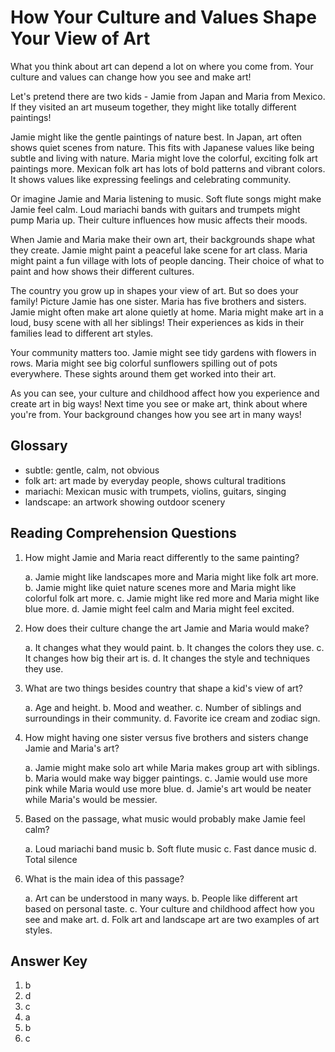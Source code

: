 # How Your Culture and Values Shape Your View of Art

What you think about art can depend a lot on where you come from. Your culture and values can change how you see and make art!

Let's pretend there are two kids - Jamie from Japan and Maria from Mexico. If they visited an art museum together, they might like totally different paintings!

Jamie might like the gentle paintings of nature best. In Japan, art often shows quiet scenes from nature. This fits with Japanese values like being subtle and living with nature. Maria might love the colorful, exciting folk art paintings more. Mexican folk art has lots of bold patterns and vibrant colors. It shows values like expressing feelings and celebrating community.

Or imagine Jamie and Maria listening to music. Soft flute songs might make Jamie feel calm. Loud mariachi bands with guitars and trumpets might pump Maria up. Their culture influences how music affects their moods.

When Jamie and Maria make their own art, their backgrounds shape what they create. Jamie might paint a peaceful lake scene for art class. Maria might paint a fun village with lots of people dancing. Their choice of what to paint and how shows their different cultures.

The country you grow up in shapes your view of art. But so does your family! Picture Jamie has one sister. Maria has five brothers and sisters. Jamie might often make art alone quietly at home. Maria might make art in a loud, busy scene with all her siblings! Their experiences as kids in their families lead to different art styles.

Your community matters too. Jamie might see tidy gardens with flowers in rows. Maria might see big colorful sunflowers spilling out of pots everywhere. These sights around them get worked into their art.

As you can see, your culture and childhood affect how you experience and create art in big ways! Next time you see or make art, think about where you're from. Your background changes how you see art in many ways!

## Glossary

- subtle: gentle, calm, not obvious
- folk art: art made by everyday people, shows cultural traditions
- mariachi: Mexican music with trumpets, violins, guitars, singing
- landscape: an artwork showing outdoor scenery

## Reading Comprehension Questions

1. How might Jamie and Maria react differently to the same painting?

   a. Jamie might like landscapes more and Maria might like folk art more.
   b. Jamie might like quiet nature scenes more and Maria might like colorful folk art more.
   c. Jamie might like red more and Maria might like blue more.
   d. Jamie might feel calm and Maria might feel excited.

2. How does their culture change the art Jamie and Maria would make?

   a. It changes what they would paint.
   b. It changes the colors they use.
   c. It changes how big their art is.
   d. It changes the style and techniques they use.

3. What are two things besides country that shape a kid's view of art?

   a. Age and height.
   b. Mood and weather.
   c. Number of siblings and surroundings in their community.
   d. Favorite ice cream and zodiac sign.

4. How might having one sister versus five brothers and sisters change Jamie and Maria's art?

   a. Jamie might make solo art while Maria makes group art with siblings.
   b. Maria would make way bigger paintings.
   c. Jamie would use more pink while Maria would use more blue.
   d. Jamie's art would be neater while Maria's would be messier.

5. Based on the passage, what music would probably make Jamie feel calm?

   a. Loud mariachi band music
   b. Soft flute music
   c. Fast dance music
   d. Total silence

6. What is the main idea of this passage?

   a. Art can be understood in many ways.
   b. People like different art based on personal taste.
   c. Your culture and childhood affect how you see and make art.
   d. Folk art and landscape art are two examples of art styles.

## Answer Key

1. b
2. d
3. c
4. a
5. b
6. c
